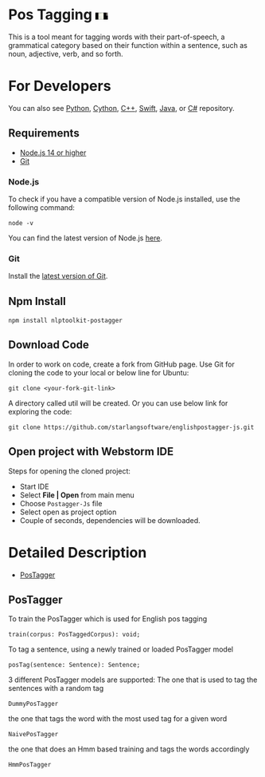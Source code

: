 Pos Tagging [<img src="https://github.com/StarlangSoftware/EnglishPosTagger/blob/master/video1.jpg" width="5%">](https://youtu.be/gQmc7Nhwhuk)
============

This is a tool meant for tagging words with their part-of-speech, a grammatical category based on their function within a sentence, such as noun, adjective, verb, and so forth. 

For Developers
============

You can also see [Python](https://github.com/starlangsoftware/EnglishPosTagger-Py), [Cython](https://github.com/starlangsoftware/EnglishPosTagger-Cy), 
[C++](https://github.com/starlangsoftware/EnglishPosTagger-CPP), [Swift](https://github.com/starlangsoftware/EnglishPosTagger-Swift), 
[Java](https://github.com/starlangsoftware/EnglishPosTagger), or [C#](https://github.com/starlangsoftware/EnglishPosTagger-CS) repository.

## Requirements

* [Node.js 14 or higher](#Node.js)
* [Git](#git)

### Node.js 

To check if you have a compatible version of Node.js installed, use the following command:

    node -v
    
You can find the latest version of Node.js [here](https://nodejs.org/en/download/).

### Git

Install the [latest version of Git](https://git-scm.com/book/en/v2/Getting-Started-Installing-Git).

## Npm Install

	npm install nlptoolkit-postagger
	
## Download Code

In order to work on code, create a fork from GitHub page. 
Use Git for cloning the code to your local or below line for Ubuntu:

	git clone <your-fork-git-link>

A directory called util will be created. Or you can use below link for exploring the code:

	git clone https://github.com/starlangsoftware/englishpostagger-js.git

## Open project with Webstorm IDE

Steps for opening the cloned project:

* Start IDE
* Select **File | Open** from main menu
* Choose `Postagger-Js` file
* Select open as project option
* Couple of seconds, dependencies will be downloaded. 

Detailed Description
============

+ [PosTagger](#postagger)

## PosTagger

To train the PosTagger which is used for English pos tagging 

	train(corpus: PosTaggedCorpus): void;
		
To tag a sentence, using a newly trained or loaded PosTagger model

	posTag(sentence: Sentence): Sentence;
	
3 different PosTagger models are supported: The one that is used to tag the sentences with a random tag

	DummyPosTagger
	
the one that tags the word with the most used tag for a given word

	NaivePosTagger
	
the one that does an Hmm based training and tags the words accordingly

	HmmPosTagger
